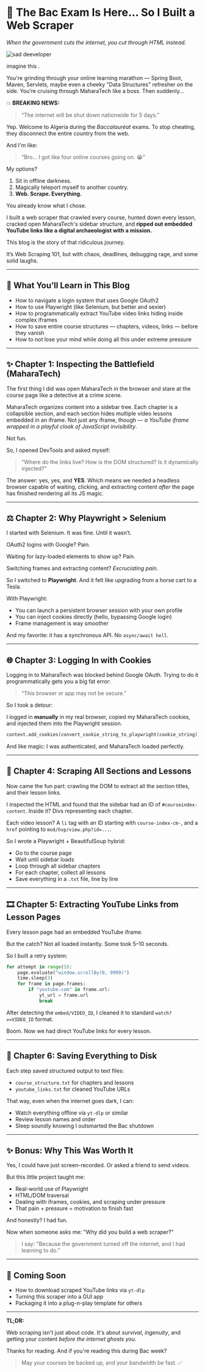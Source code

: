 # 🧠 The Bac Exam Is Here… So I Built a Web Scraper
*When the government cuts the internet, you cut through HTML instead.*


![sad deeveloper](../assets/images/blog/sad-algerian-developer.jpg)


imagine this . 

You're grinding through your online learning marathon — Spring Boot, Maven, Servlets, maybe even a cheeky "Data Structures" refresher on the side. You’re cruising through MaharaTech like a boss. Then suddenly...

💥 **BREAKING NEWS:**

> “The internet will be shut down nationwide for 5 days.”
> 

Yep. Welcome to Algeria during the *Baccalauréat* exams. To stop cheating, they disconnect the entire country from the web.

And I'm like:

> “Bro… I got like four online courses going on. 😭”
> 

My options?

1. Sit in offline darkness.
2. Magically teleport myself to another country.
3. **Web. Scrape. Everything.**

You already know what I chose.

I built a web scraper that crawled every course, hunted down every lesson, cracked open MaharaTech's sidebar structure, and **ripped out embedded YouTube links like a digital archaeologist with a mission.**

This blog is the story of that ridiculous journey.

It’s Web Scraping 101, but with chaos, deadlines, debugging rage, and some solid laughs.

---

## 🎯 What You’ll Learn in This Blog

- How to navigate a login system that uses Google OAuth2
- How to use Playwright (like Selenium, but better and sexier)
- How to programmatically extract YouTube video links hiding inside complex iframes
- How to save entire course structures — chapters, videos, links — before they vanish
- How to not lose your mind while doing all this under extreme pressure

---

## ✨ Chapter 1: Inspecting the Battlefield (MaharaTech)

The first thing I did was open MaharaTech in the browser and stare at the course page like a detective at a crime scene.

MaharaTech organizes content into a sidebar tree. Each chapter is a collapsible section, and each section hides multiple video lessons embedded in an iframe. Not just any iframe, though — *a YouTube iframe wrapped in a playful cloak of JavaScript invisibility*.

Not fun.

So, I opened DevTools and asked myself:

> "Where do the links live? How is the DOM structured? Is it dynamically injected?"
> 

The answer: yes, yes, and **YES**. Which means we needed a headless browser capable of waiting, clicking, and extracting content *after* the page has finished rendering all its JS magic.

---

## ⚖️ Chapter 2: Why Playwright > Selenium

I started with Selenium. It was fine. Until it wasn’t.

OAuth2 logins with Google? Pain.

Waiting for lazy-loaded elements to show up? Pain.

Switching frames and extracting content? *Excruciating pain.*

So I switched to **Playwright**. And it felt like upgrading from a horse cart to a Tesla.

With Playwright:

- You can launch a persistent browser session with your own profile
- You can inject cookies directly (hello, bypassing Google login)
- Frame management is way smoother

And my favorite: it has a synchronous API. No `async/await hell`.

---

## 🌐 Chapter 3: Logging In with Cookies

Logging in to MaharaTech was blocked behind Google OAuth. Trying to do it programmatically gets you a big fat error:

> “This browser or app may not be secure.”
> 

So I took a detour:

I logged in **manually** in my real browser, copied my MaharaTech cookies, and injected them into the Playwright session.

```python
context.add_cookies(convert_cookie_string_to_playwright(cookie_string))

```

And like magic: I was authenticated, and MaharaTech loaded perfectly.

---

## 👀 Chapter 4: Scraping All Sections and Lessons

Now came the fun part: crawling the DOM to extract all the section titles, and their lesson links.

I inspected the HTML and found that the sidebar had an ID of `#courseindex-content`. Inside it? Divs representing each chapter.

Each video lesson? A `li` tag with an ID starting with `course-index-cm-`, and a `href` pointing to `mod/hvp/view.php?id=...`.

So I wrote a Playwright + BeautifulSoup hybrid:

- Go to the course page
- Wait until sidebar loads
- Loop through all sidebar chapters
- For each chapter, collect all lessons
- Save everything in a `.txt` file, line by line

---

## 🎞️ Chapter 5: Extracting YouTube Links from Lesson Pages

Every lesson page had an embedded YouTube iframe.

But the catch? Not all loaded instantly. Some took 5–10 seconds.

So I built a retry system:

```python
for attempt in range(5):
    page.evaluate("window.scrollBy(0, 9999)")
    time.sleep(3)
    for frame in page.frames:
        if "youtube.com" in frame.url:
            yt_url = frame.url
            break

```

After detecting the `embed/VIDEO_ID`, I cleaned it to standard `watch?v=VIDEO_ID` format.

Boom. Now we had direct YouTube links for every lesson.

---

## 📁 Chapter 6: Saving Everything to Disk

Each step saved structured output to text files:

- `course_structure.txt` for chapters and lessons
- `youtube_links.txt` for cleaned YouTube URLs

That way, even when the internet goes dark, I can:

- Watch everything offline via `yt-dlp` or similar
- Review lesson names and order
- Sleep soundly knowing I outsmarted the Bac shutdown

---

## ✨ Bonus: Why This Was Worth It

Yes, I could have just screen-recorded. Or asked a friend to send videos.

But this little project taught me:

- Real-world use of Playwright
- HTML/DOM traversal
- Dealing with iframes, cookies, and scraping under pressure
- That pain + pressure = motivation to finish fast

And honestly? I had fun.

Now when someone asks me: "Why did you build a web scraper?"

> I say: "Because the government turned off the internet, and I had learning to do."
> 

---

## 📆 Coming Soon

- How to download scraped YouTube links via `yt-dlp`
- Turning this scraper into a GUI app
- Packaging it into a plug-n-play template for others

---

**TL;DR:**

Web scraping isn't just about code. It's about *survival*, *ingenuity*, and getting your content *before the internet ghosts you*.

Thanks for reading. And if you're reading this during Bac week?

> May your courses be backed up, and your bandwidth be fast. ✅
>